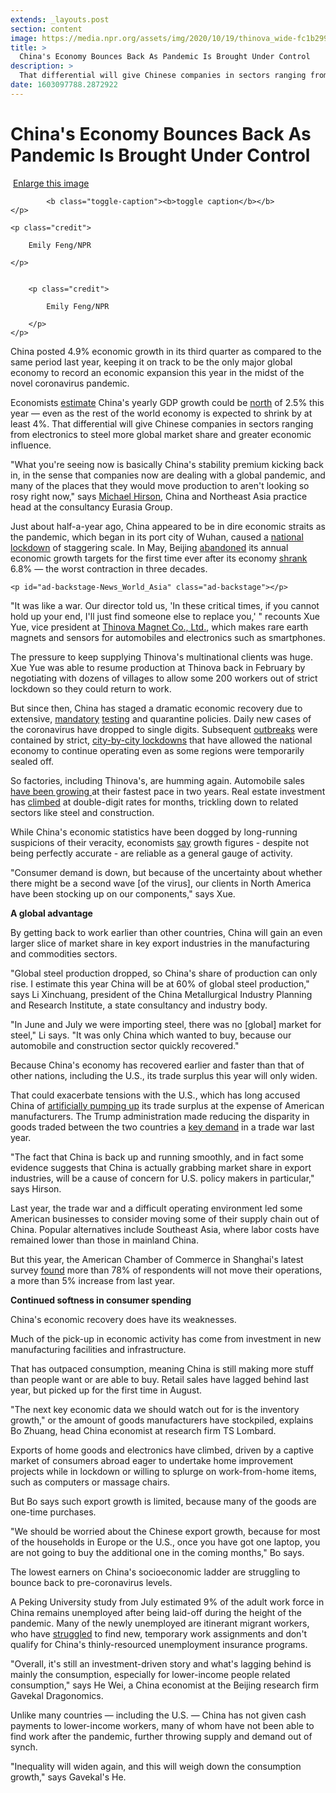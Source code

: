 ```yaml
--- 
extends: _layouts.post 
section: content 
image: https://media.npr.org/assets/img/2020/10/19/thinova_wide-fc1b299522434fe4f552a826f727f6462cf480d2.jpg?s=1400 
title: > 
  China's Economy Bounces Back As Pandemic Is Brought Under Control 
description: > 
  That differential will give Chinese companies in sectors ranging from electronics to steel more global market share and greater economic influence.In May, Beijing abandoned its annual economic growth targets for the first time ever after its economy shrank 6.8% — the worst contraction in three decades."Global steel production dropped, so China's share of production can only rise."In June and July we were importing steel, there was no [global] market for steel," Li says.Because China's economy has recovered earlier and faster than that of other nations, including the U.S., its trade surplus this year will only widen. 
date: 1603097788.2872922 
--- 
```

<div><p class="storytitle">
      <h1>China's Economy Bounces Back As Pandemic Is Brought Under Control</h1>
   
   
   
</p><img src="https://media.npr.org/assets/img/2020/10/19/thinova-c11f81bfc8a246bfed44488fbfdcb7b3c0e7d415-s1100-c15.jpg" class="img lazyOnLoad" alt="">
        <a class="enlargelink" href="https://media.npr.org/assets/img/2020/10/19/thinova-c11f81bfc8a246bfed44488fbfdcb7b3c0e7d415-s1200.jpg">Enlarge this image</a>
        <p class="caption-wrap">
         


            <b class="toggle-caption"><b>toggle caption</b></b>
    </p>

    <p class="credit">
        
        Emily Feng/NPR
        
    </p>
<img alt="">
    <p class="image_data">
         
        <p class="credit">
            
            Emily Feng/NPR
            
        </p>
    </p>
<p>China posted 4.9% economic growth in its third quarter as compared to the same period last year, keeping it on track to be the only major global economy to record an economic expansion this year in the midst of the novel coronavirus pandemic.</p>   <p>Economists <a href="https://www.fitchratings.com/research/sovereigns/global-growth-forecast-on-track-after-latest-gdp-data-06-08-2020">estimate</a> China's yearly GDP growth could be <a href="https://www.bloomberg.com/news/articles/2020-07-23/china-s-economy-will-now-grow-2-5-this-year-ubs-says">north</a> of 2.5% this year &#8212; even as the rest of the world economy is expected to shrink by at least 4%. That differential will give Chinese companies in sectors ranging from electronics to steel more global market share and greater economic influence.</p>   <p>"What you're seeing now is basically China's stability premium kicking back in, in the sense that companies now are dealing with a global pandemic, and many of the places that they would move production to aren't looking so rosy right now," says <a href="https://www.eurasiagroup.net/people/mhirson">Michael Hirson</a>, China and Northeast Asia practice head at the consultancy Eurasia Group.</p>   <p>Just about half-a-year ago, China appeared to be in dire economic straits as the pandemic, which began in its port city of Wuhan, caused a <a href="https://www.npr.org/sections/goatsandsoda/2020/02/21/806958341/restrictions-and-rewards-how-china-is-locking-down-half-a-billion-citizens">national lockdown</a> of staggering scale. In May, Beijing <a href="https://www.npr.org/2020/05/22/860667352/china-abandons-growth-targets-for-1st-time-in-40-years">abandoned</a> its annual economic growth targets for the first time ever after its economy <a href="https://www.npr.org/sections/coronavirus-live-updates/2020/04/17/836687299/chinas-economy-retreats-with-pandemic-causing-biggest-gdp-drop-in-decades">shrank</a> 6.8% &#8212; the worst contraction in three decades.</p>   
    

    <p id="ad-backstage-News_World_Asia" class="ad-backstage"></p>

   <p>"It was like a war. Our director told us, 'In these critical times, if you cannot hold up your end, I'll just find someone else to replace you,' " recounts Xue Yue, vice president at <a href="http://thinova.en.hisupplier.com/about-us.html">Thinova Magnet Co., Ltd.</a>, which makes rare earth magnets and sensors for automobiles and electronics such as smartphones.</p>   <p>The pressure to keep supplying Thinova's multinational clients was huge. Xue Yue was able to resume production at Thinova back in February by negotiating with dozens of villages to allow some 200 workers out of strict lockdown so they could return to work.</p>   <p>But since then, China has staged a dramatic economic recovery due to extensive, <a href="https://www.npr.org/sections/coronavirus-live-updates/2020/05/12/854431546/wuhan-to-test-all-residents-after-new-coronavirus-cases-emerge">mandatory</a> <a href="https://www.npr.org/2020/03/19/818518697/lessons-from-china-on-how-to-restart-an-economy-after-coronavirus-peaks">testing</a> and quarantine policies. Daily new cases of the coronavirus have dropped to single digits. Subsequent <a href="https://www.npr.org/sections/coronavirus-live-updates/2020/06/14/876750764/lockdown-measures-return-to-beijing-as-testing-reveals-cluster-at-major-food-mar">outbreaks</a> were contained by strict, <a href="https://www.npr.org/2020/04/10/831480479/to-avoid-new-covid-19-cases-china-closes-border-with-russia">city-by-city lockdowns</a> that have allowed the national economy to continue operating even as some regions were temporarily sealed off.</p>   <p>So factories, including Thinova's, are humming again. Automobile sales <a href="https://www.mysteel.net/article/5018495-0501/MYSTEEL--China-auto-sales-to-continue-rising-in-Sept--Oct.html">have been growing </a>at their fastest pace in two years. Real estate investment has <a href="https://www.spglobal.com/platts/en/market-insights/latest-news/metals/091620-chinas-property-infrastructure-growth-rises-in-august-supporting-metals-demand">climbed</a> at double-digit rates for months, trickling down to related sectors like steel and construction.</p>   <p>While China's economic statistics have been dogged by long-running suspicions of their veracity, economists <a href="https://www.economist.com/finance-and-economics/2020/10/15/can-chinas-reported-growth-be-trusted">say</a> growth figures - despite not being perfectly accurate - are reliable as a general gauge of activity.</p>   <p>"Consumer demand is down, but because of the uncertainty about whether there might be a second wave [of the virus], our clients in North America have been stocking up on our components," says Xue.</p>   <p><strong>A global advantage</strong></p>   <p>By getting back to work earlier than other countries, China will gain an even larger slice of market share in key export industries in the manufacturing and commodities sectors.</p>   <p>"Global steel production dropped, so China's share of production can only rise. I estimate this year China will be at 60% of global steel production," says Li Xinchuang, president of the China Metallurgical Industry Planning and Research Institute, a state consultancy and industry body.</p>   <p>"In June and July we were importing steel, there was no [global] market for steel," Li says. "It was only China which wanted to buy, because our automobile and construction sector quickly recovered."</p>   <p>Because China's economy has recovered earlier and faster than that of other nations, including the U.S., its trade surplus this year will only widen.</p>   <p>That could exacerbate tensions with the U.S., which has long accused China of <a href="https://www.npr.org/2019/08/11/749655951/a-u-s-china-currency-war-what-you-need-to-know">artificially pumping up</a> its trade surplus at the expense of American manufacturers. The Trump administration made reducing the disparity in goods traded between the two countries a <a href="https://www.npr.org/2019/08/23/753697585/china-announces-new-tariffs-on-u-s-goods">key demand</a> in a trade war last year.</p>   <p>"The fact that China is back up and running smoothly, and in fact some evidence suggests that China is actually grabbing market share in export industries, will be a cause of concern for U.S. policy makers in particular," says Hirson.</p>   <p>Last year, the trade war and a difficult operating environment led some American businesses to consider moving some of their supply chain out of China. Popular alternatives include Southeast Asia, where labor costs have remained lower than those in mainland China.</p>   <p>But this year, the American Chamber of Commerce in Shanghai's latest survey <a href="https://www.amcham-shanghai.org/en/article/amcham-shanghai-releases-2020-china-business-report">found</a> more than 78% of respondents will not move their operations, a more than 5% increase from last year.</p>   <p><strong>Continued softness in consumer spending</strong></p>   <p>China's economic recovery does have its weaknesses.</p>   <p>Much of the pick-up in economic activity has come from investment in new manufacturing facilities and infrastructure.</p>   <p>That has outpaced consumption, meaning China is still making more stuff than people want or are able to buy. Retail sales have lagged behind last year, but picked up for the first time in August.</p>   <p>"The next key economic data we should watch out for is the inventory growth," or the amount of goods manufacturers have stockpiled, explains Bo Zhuang, head China economist at research firm TS Lombard.</p>   <p>Exports of home goods and electronics have climbed, driven by a captive market of consumers abroad eager to undertake home improvement projects while in lockdown or willing to splurge on work-from-home items, such as computers or massage chairs.</p>   <p>But Bo says such export growth is limited, because many of the goods are one-time purchases.</p>   <p>"We should be worried about the Chinese export growth, because for most of the households in Europe or the U.S., once you have got one laptop, you are not going to buy the additional one in the coming months," Bo says.</p>   <p>The lowest earners on China's socioeconomic ladder are struggling to bounce back to pre-coronavirus levels.</p>   <p>A Peking University study from July estimated 9% of the adult work force in China remains unemployed after being laid-off during the height of the pandemic. Many of the newly unemployed are itinerant migrant workers, who have <a href="https://www.npr.org/2020/06/08/868461563/with-chinas-economy-battered-by-pandemic-millions-return-to-the-land-for-work">struggled</a> to find new, temporary work assignments and don't qualify for China's thinly-resourced unemployment insurance programs.</p>   <p>"Overall, it's still an investment-driven story and what's lagging behind is mainly the consumption, especially for lower-income people related consumption," says He Wei, a China economist at the Beijing research firm Gavekal Dragonomics.</p>   <p>Unlike many countries &#8212; including the U.S. &#8212; China has not given cash payments to lower-income workers, many of whom have not been able to find work after the pandemic, further throwing supply and demand out of synch.</p>   <p>"Inequality will widen again, and this will weigh down the consumption growth," says Gavekal's He.</p>
</div>